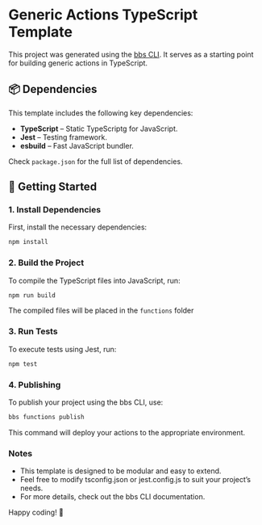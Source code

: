 # Generic Actions TypeScript Template

This project was generated using the [bbs CLI](https://github.com). It serves as a starting point for building generic actions in TypeScript.

## 📦 Dependencies

This template includes the following key dependencies:

- **TypeScript** – Static TypeScriptg for JavaScript.
- **Jest** – Testing framework.
- **esbuild** – Fast JavaScript bundler.

Check `package.json` for the full list of dependencies.

## 🚀 Getting Started

### 1. Install Dependencies

First, install the necessary dependencies:

```sh
npm install
```

### 2. Build the Project

To compile the TypeScript files into JavaScript, run:

```sh
npm run build
```

The compiled files will be placed in the `functions` folder

### 3. Run Tests

To execute tests using Jest, run:

```sh
npm test
```

### 4. Publishing

To publish your project using the bbs CLI, use:

```sh
bbs functions publish
```

This command will deploy your actions to the appropriate environment.

### Notes

- This template is designed to be modular and easy to extend.
- Feel free to modify tsconfig.json or jest.config.js to suit your project’s needs.
- For more details, check out the bbs CLI documentation.

Happy coding! 🚀
